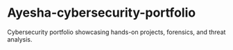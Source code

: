 # Ayesha-cybersecurity-portfolio
Cybersecurity portfolio showcasing hands-on projects, forensics, and threat analysis.
